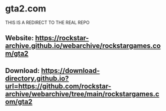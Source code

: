 # gta2.com

THIS IS A REDIRECT TO THE REAL REPO
## Website: https://rockstar-archive.github.io/webarchive/rockstargames.com/gta2

## Download: https://download-directory.github.io?url=https://github.com/rockstar-archive/webarchive/tree/main/rockstargames.com/gta2
